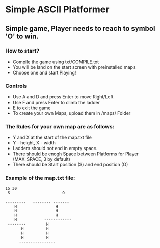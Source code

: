 # Simple ASCII Platformer
## Simple game, Player needs to reach to symbol 'O' to win.
### How to start?
  - Compile the game using txt/COMPILE.txt
  - You will be land on the start screen with preinstalled maps
  - Choose one and start Playing!

### Controls
  - Use A and D and press Enter to move Right/Left
  - Use F and press Enter to climb the ladder
  - E to exit the game
  - To create your own Maps, upload them in /maps/ Folder

### The Rules for your own map are as follows:
 - Y and X at the start of the map.txt file
 - Y - height, X - width
 - Ladders should not end in empty space.
 - There should be enogh Space between Platforms for Player (MAX_SPACE, 3 by default)
 - There should be Start position (S) and end position (O)
### Example of the map.txt file:

```
15 30
 S                       O  
                            
---------   -------- ------- 
    H                 H     
    H                 H     
    H                 H     
    H            ------------
 --------         H         
       H          H         
       H          H         
       H          H          
      ----------------      
```
